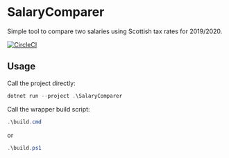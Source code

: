 # SalaryComparer

Simple tool to compare two salaries using Scottish tax rates for 2019/2020.

[![CircleCI](https://circleci.com/gh/kitforbes/SalaryComparer/tree/master.svg?style=svg)](https://circleci.com/gh/kitforbes/SalaryComparer/tree/master)

## Usage

Call the project directly:

```powershell
dotnet run --project .\SalaryComparer
```

Call the wrapper build script:

```powershell
.\build.cmd
```

or

```powershell
.\build.ps1
```
